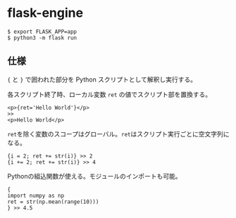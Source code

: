 # flask-engine

```
$ export FLASK_APP=app
$ python3 -m flask run
```

## 仕様

`{` と `}` で囲われた部分を Python スクリプトとして解釈し実行する。

各スクリプト終了時、ローカル変数 `ret` の値でスクリプト部を置換する。

```
<p>{ret='Hello World'}</p>
>> 
<p>Hello World</p>
```

`ret`を除く変数のスコープはグローバル。`ret`はスクリプト実行ごとに空文字列になる。

```
{i = 2; ret += str(i)} >> 2
{i += 2; ret += str(i)} >> 4
```

Pythonの組込関数が使える。モジュールのインポートも可能。

```
{
import numpy as np
ret = str(np.mean(range(10)))
} >> 4.5
```
